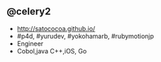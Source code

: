 ## @celery2

- http://satococoa.github.io/
- #p4d, #yurudev, #yokohamarb, #rubymotionjp
- Engineer
- Cobol,java C++,iOS, Go
